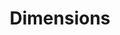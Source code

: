 ---
bigquery: https://console.cloud.google.com/bigquery?p=covid-19-dimensions-ai&page=table&d=data&t=publications
contributors: Digital Science, https://www.digital-science.com/
cost: Free for personal, non-commercial use.
description: Dimensions contains more than 100 million publications, ranging from
  articles published in scholarly journals, books and book chapters, to preprints
  and conference proceedings. All publications are contextualized with linked data
  sets, funding, publications, patents, clinical trials, and policy documents. You
  can also view associated categories, funders, institutions, and researcher profiles.
documentation: https://docs.dimensions.ai/bigquery/index.html
last_edit: Mon, 04 Apr 2022 19:04:00 GMT
location: https://www.dimensions.ai/products/free/
maintained_by: Digital Science, https://www.digital-science.com/
schema_fields: '[''date_inserted'', ''start_year'', ''funding_aud'', ''associated_publication_pmid'',
  ''volume'', ''grant_number'', ''family_id'', ''supporting_grant_ids'', ''foa_number'',
  ''doi'', ''current_assignee_countries'', ''open_access_categories'', ''arxiv_id'',
  ''conditions'', ''funding_chf'', ''source_id'', ''research_org_state_codes'', ''metrics'',
  ''expiration_date'', ''citations_count'', ''date_normal'', ''assignee_orgs'', ''open_access_categories_v2'',
  ''repository_id'', ''acknowledgements'', ''category_sdg'', ''original_assignee_countries'',
  ''acronyms'', ''legal_status'', ''address'', ''assignee_countries'', ''relationships'',
  ''status'', ''citations'', ''funder_org_state_codes'', ''phase'', ''mesh_terms'',
  ''title'', ''eisbn'', ''created_date'', ''priority_year'', ''date_modified'', ''concepts'',
  ''funding_gbp'', ''funding_nzd'', ''kind'', ''associated_grant_ids'', ''external_ids'',
  ''proceedings_title'', ''established'', ''funder_org'', ''ipcr'', ''funding_jpy'',
  ''labels'', ''type'', ''date_imported_gbq'', ''journal'', ''funder_org_countries'',
  ''aliases'', ''description'', ''repository_url'', ''research_orgs'', ''date'', ''original_abstract'',
  ''clinical_trial_ids'', ''mesh_headings'', ''reference_ids'', ''associated_publication_id'',
  ''jurisdiction'', ''family_count'', ''research_org_city_names'', ''filing_status'',
  ''wikipedia_url'', ''funding_eur'', ''research_org_state_names'', ''patent_ids'',
  ''gender'', ''investigators'', ''authors'', ''license'', ''links'', ''associated_publication_doi'',
  ''original_title'', ''original_assignee'', ''parent_id'', ''brief_title'', ''linkout'',
  ''interventions'', ''end_year'', ''types'', ''funding_usd'', ''citation_string'',
  ''funder_countries'', ''current_assignee'', ''inventor_names'', ''research_org_countries'',
  ''category_for'', ''language'', ''pmcid'', ''research_org_country_names'', ''category_icrp_ct'',
  ''registry'', ''category_hrcs_hc'', ''pmid'', ''name'', ''date_online'', ''start_date'',
  ''filing_date'', ''associated_publication_arxiv_id'', ''year'', ''pages'', ''current_assignee_orgs'',
  ''funder_org_acronyms'', ''id'', ''research_org_cities'', ''abstract'', ''altmetrics'',
  ''book_title'', ''organisation_details'', ''category_icrp_cso'', ''active_years'',
  ''book_series_title'', ''journal_lists'', ''category_bra'', ''publication_year'',
  ''publisher'', ''subtitles'', ''funding_cad'', ''date_print'', ''isbn'', ''categories'',
  ''conference'', ''funding_currency'', ''granted_date'', ''funder_org_cities'', ''category_uoa'',
  ''cited_by_ids'', ''cpc'', ''granted_year'', ''funder_orgs'', ''priority_date'',
  ''resulting_publication_doi'', ''repository_name'', ''category_hrcs_rac'', ''filing_year'',
  ''embargo_date'', ''publication_date'', ''expiration_year'', ''funding_details'',
  ''researcher_ids'', ''end_date'', ''application_number'', ''email_address'', ''category_hra'',
  ''original_assignee_orgs'', ''acronym'', ''publication_ids'', ''funding_cny'', ''family_members_ids'',
  ''resulting_publication_ids'', ''legal_events'', ''issue'', ''category_rcdc'', ''editors'',
  ''funding_amount'']'
shortname: dimensions
tags:
- scholarly literature
- patents
- funding
- clinical trials
- academic profiles
terms_of_use: 'Use of both the Dimensions COVID-19 dataset and full Dimensions dataset
  are subject to the Dimensions Terms of use: https://www.dimensions.ai/policies-terms-legal '
title: Dimensions
uuid: dcff88bd-fe6b-4fdb-8159-809bf9d7bc1c
---